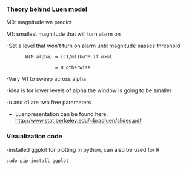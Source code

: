 ### Theory behind Luen model

M0: magnitude we predict

M1: smallest magnitude that will turn alarm on

-Set a level that won't turn on alarm until magnitude passes threshold

           W(M:alpha) = (c1/m1)ku^M if m>m1
           
                      = 0 otherwise

-Vary M1 to sweep across alpha

-Idea is for lower levels of alpha the window is going to be smaller

-u and c1 are two free parameters

- Luenpresentation can be found here: http://www.stat.berkeley.edu/~bradluen/slides.pdf

### Visualization code

-installed ggplot for plotting in python, can also be used for R

```sudo pip install ggplot```
